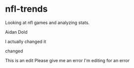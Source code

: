 # nfl-trends
Looking at nfl games and analyzing stats.

Aidan Dold



I actually changed it


changed

This is an edit
Please give me an error
I'm editing for an error
